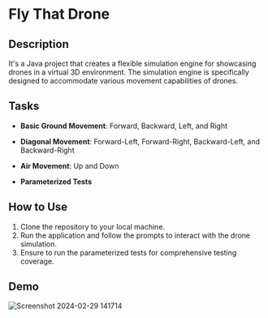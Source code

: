 # Fly That Drone

## Description

It's a Java project that creates a flexible simulation engine for showcasing drones in a virtual 3D environment. The simulation engine is specifically designed to accommodate various movement capabilities of drones.

## Tasks

- **Basic Ground Movement**: Forward, Backward, Left, and Right

- **Diagonal Movement**:  Forward-Left, Forward-Right, Backward-Left, and Backward-Right

- **Air Movement**: Up and Down

- **Parameterized Tests**

## How to Use

1. Clone the repository to your local machine.
2. Run the application and follow the prompts to interact with the drone simulation.
3. Ensure to run the parameterized tests for comprehensive testing coverage.

## Demo
![Screenshot 2024-02-29 141714](https://github.com/MateiMadalina/Fly-That-Drone/assets/116349352/fb992c8b-5314-4fb7-8add-9dbab30efc65)
